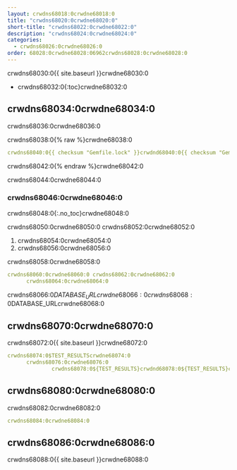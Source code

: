 ```yaml
---
layout: crwdns68018:0crwdne68018:0
title: "crwdns68020:0crwdne68020:0"
short-title: "crwdns68022:0crwdne68022:0"
description: "crwdns68024:0crwdne68024:0"
categories:
  - crwdns68026:0crwdne68026:0
order: 68028:0crwdne68028:06962crwdns68028:0crwdne68028:0
---
```

crwdns68030:0{{ site.baseurl }}crwdne68030:0

* crwdns68032:0{:toc}crwdne68032:0

## crwdns68034:0crwdne68034:0

crwdns68036:0crwdne68036:0

crwdns68038:0{% raw %}crwdne68038:0

```yaml
crwdns68040:0{{ checksum "Gemfile.lock" }}crwdnd68040:0{{ checksum "Gemfile.lock" }}crwdne68040:0
```

crwdns68042:0{% endraw %}crwdne68042:0

crwdns68044:0crwdne68044:0

### crwdns68046:0crwdne68046:0

crwdns68048:0{:.no_toc}crwdne68048:0

crwdns68050:0crwdne68050:0 crwdns68052:0crwdne68052:0

1. crwdns68054:0crwdne68054:0
2. crwdns68056:0crwdne68056:0

crwdns68058:0crwdne68058:0

```yaml
crwdns68060:0crwdne68060:0 crwdns68062:0crwdne68062:0
      crwdns68064:0crwdne68064:0
```

crwdns68066:0$DATABASE_URLcrwdne68066:0 crwdns68068:0$DATABASE_URLcrwdne68068:0

## crwdns68070:0crwdne68070:0

crwdns68072:0{{ site.baseurl }}crwdne68072:0

```yaml
crwdns68074:0$TEST_RESULTScrwdne68074:0
      crwdns68076:0crwdne68076:0
              crwdns68078:0${TEST_RESULTS}crwdnd68078:0${TEST_RESULTS}crwdnd68078:0${TEST_RESULTS}crwdne68078:0
```

## crwdns68080:0crwdne68080:0

crwdns68082:0crwdne68082:0

```yaml
crwdns68084:0crwdne68084:0
```

## crwdns68086:0crwdne68086:0

crwdns68088:0{{ site.baseurl }}crwdne68088:0